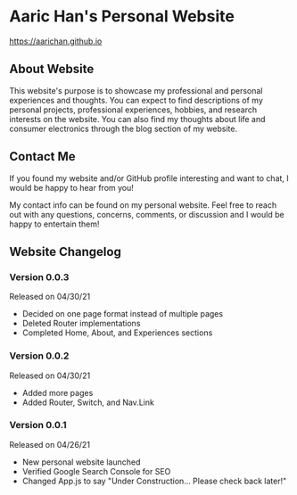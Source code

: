 # Aaric Han's Personal Website

https://aarichan.github.io

## About Website
This website's purpose is to showcase my professional and personal experiences and thoughts. You can expect to find descriptions of my personal projects, professional experiences, hobbies, and research interests on the website. You can also find my thoughts about life and consumer electronics through the blog section of my website.

## Contact Me
If you found my website and/or GitHub profile interesting and want to chat, I would be happy to hear from you! 

My contact info can be found on my personal website. Feel free to reach out with any questions, concerns, comments, or discussion and I would be happy to entertain them!

## Website Changelog
### Version 0.0.3
Released on 04/30/21
- Decided on one page format instead of multiple pages
- Deleted Router implementations
- Completed Home, About, and Experiences sections

### Version 0.0.2
Released on 04/30/21
- Added more pages
- Added Router, Switch, and Nav.Link

### Version 0.0.1 
Released on 04/26/21
- New personal website launched
- Verified Google Search Console for SEO
- Changed App.js to say "Under Construction... Please check back later!"